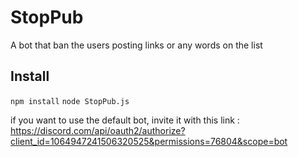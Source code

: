 # StopPub
A bot that ban the users posting links or any words on the list

## Install
```npm install```
```node StopPub.js```

if you want to use the default bot, invite it with this link : https://discord.com/api/oauth2/authorize?client_id=1064947241506320525&permissions=76804&scope=bot